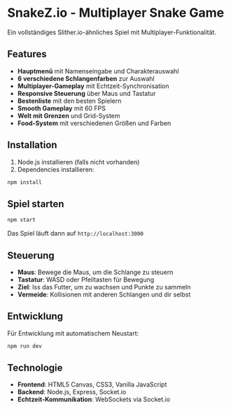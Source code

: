 # SnakeZ.io - Multiplayer Snake Game

Ein vollständiges Slither.io-ähnliches Spiel mit Multiplayer-Funktionalität.

## Features

- **Hauptmenü** mit Namenseingabe und Charakterauswahl
- **6 verschiedene Schlangenfarben** zur Auswahl
- **Multiplayer-Gameplay** mit Echtzeit-Synchronisation
- **Responsive Steuerung** über Maus und Tastatur
- **Bestenliste** mit den besten Spielern
- **Smooth Gameplay** mit 60 FPS
- **Welt mit Grenzen** und Grid-System
- **Food-System** mit verschiedenen Größen und Farben

## Installation

1. Node.js installieren (falls nicht vorhanden)
2. Dependencies installieren:
```bash
npm install
```

## Spiel starten

```bash
npm start
```

Das Spiel läuft dann auf `http://localhost:3000`

## Steuerung

- **Maus**: Bewege die Maus, um die Schlange zu steuern
- **Tastatur**: WASD oder Pfeiltasten für Bewegung
- **Ziel**: Iss das Futter, um zu wachsen und Punkte zu sammeln
- **Vermeide**: Kollisionen mit anderen Schlangen und dir selbst

## Entwicklung

Für Entwicklung mit automatischem Neustart:
```bash
npm run dev
```

## Technologie

- **Frontend**: HTML5 Canvas, CSS3, Vanilla JavaScript
- **Backend**: Node.js, Express, Socket.io
- **Echtzeit-Kommunikation**: WebSockets via Socket.io